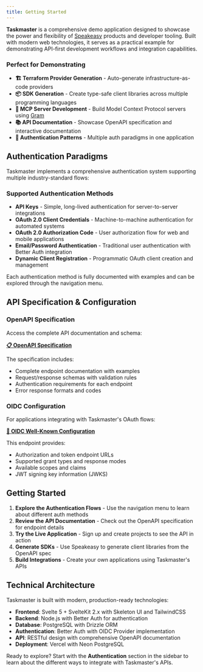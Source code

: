 ```yaml
---
title: Getting Started 
---
```


**Taskmaster** is a comprehensive demo application designed to showcase the
power and flexibility of [Speakeasy](https://speakeasy.com) products and
developer tooling. Built with modern web technologies, it serves as a practical
example for demonstrating API-first development workflows and integration
capabilities.

### Perfect for Demonstrating

- **🏗️ Terraform Provider Generation** - Auto-generate infrastructure-as-code providers
- **📦 SDK Generation** - Create type-safe client libraries across multiple programming languages  
- **🤖 MCP Server Development** - Build Model Context Protocol servers using [Gram](https://getgram.ai)
- **📚 API Documentation** - Showcase OpenAPI specification and interactive documentation
- **🔐 Authentication Patterns** - Multiple auth paradigms in one application

## Authentication Paradigms

Taskmaster implements a comprehensive authentication system supporting multiple
industry-standard flows:

### Supported Authentication Methods

- **API Keys** - Simple, long-lived authentication for server-to-server integrations
- **OAuth 2.0 Client Credentials** - Machine-to-machine authentication for automated systems  
- **OAuth 2.0 Authorization Code** - User authorization flow for web and mobile applications
- **Email/Password Authentication** - Traditional user authentication with Better Auth integration
- **Dynamic Client Registration** - Programmatic OAuth client creation and management

Each authentication method is fully documented with examples and can be
explored through the navigation menu.

## API Specification & Configuration

### OpenAPI Specification

Access the complete API documentation and schema:

**[📋 OpenAPI Specification](/api/openapi.yaml)**

The specification includes:

- Complete endpoint documentation with examples
- Request/response schemas with validation rules
- Authentication requirements for each endpoint
- Error response formats and codes

### OIDC Configuration

For applications integrating with Taskmaster's OAuth flows:

**[🔧 OIDC Well-Known Configuration](https://taskmaster-speakeasyapi.vercel.app/api/auth/.well-known/openid-configuration)**

This endpoint provides:
- Authorization and token endpoint URLs
- Supported grant types and response modes
- Available scopes and claims
- JWT signing key information (JWKS)

## Getting Started

1. **Explore the Authentication Flows** - Use the navigation menu to learn about different auth methods
2. **Review the API Documentation** - Check out the OpenAPI specification for endpoint details  
3. **Try the Live Application** - Sign up and create projects to see the API in action
4. **Generate SDKs** - Use Speakeasy to generate client libraries from the OpenAPI spec
5. **Build Integrations** - Create your own applications using Taskmaster's APIs

## Technical Architecture

Taskmaster is built with modern, production-ready technologies:

- **Frontend**: Svelte 5 + SvelteKit 2.x with Skeleton UI and TailwindCSS
- **Backend**: Node.js with Better Auth for authentication
- **Database**: PostgreSQL with Drizzle ORM
- **Authentication**: Better Auth with OIDC Provider implementation
- **API**: RESTful design with comprehensive OpenAPI documentation
- **Deployment**: Vercel with Neon PostgreSQL

Ready to explore? Start with the **Authentication** section in the sidebar to
learn about the different ways to integrate with Taskmaster's APIs.
